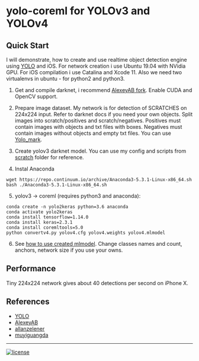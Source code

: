 # yolo-coreml for YOLOv3 and YOLOv4

## Quick Start
I will demonstrate, how to create and use realtime object detection engine using [YOLO](http://pjreddie.com/darknet/yolo/) and iOS.
For network creation i use Ubuntu 19.04 with NVidia GPU.
For iOS compilation i use Catalina and Xcode 11.
Also we need two virtualenvs in ubuntu - for python2 and python3.

1. Get and compile darknet, i recommend [AlexeyAB fork](https://github.com/AlexeyAB/darknet.git). Enable CUDA and OpenCV support.

2. Prepare image dataset. My network is for detection of SCRATCHES on 224x224 input. Refer to darknet docs if you need your own objects. Split images into scratch/positives and scratch/negatives. Positives must contain images with objects and txt files with boxes. Negatives must contain images without objects and empty txt files. You can use [Yolo_mark](https://github.com/AlexeyAB/Yolo_mark).

3. Create yolov3 darknet model. You can use my config and scripts from [scratch](scratch) folder for reference. 

4. Instal Anaconda
```
wget https://repo.continuum.io/archive/Anaconda3-5.3.1-Linux-x86_64.sh
bash ./Anaconda3-5.3.1-Linux-x86_64.sh
```

5. yolov3 -> coreml (requires python3 and anaconda):
```
conda create -n yolo2keras python=3.6 anaconda
conda activate yolo2keras
conda install tensorflow=1.14.0
conda install keras=2.3.1
conda install coremltools=5.0
python convertv4.py yolov4.cfg yolov4.weights yolov4.mlmodel
```

6. See [how to use created mlmodel](https://github.com/Mrlawrance/yolov3-ios/tree/master/ios). Change classes names and count, anchors, network size if you use your owns.

## Performance
Tiny 224x224 network gives about 40 detections per second on iPhone X.

## References
* [YOLO](http://pjreddie.com/darknet/yolo)
* [AlexeyAB](https://github.com/AlexeyAB/darknet.git)
* [allanzelener](https://github.com/allanzelener/YAD2K)
* [muyiguangda](https://github.com/muyiguangda/tensorflow-keras-yolov3)

---
[![license](https://img.shields.io/github/license/mashape/apistatus.svg)](LICENSE)
